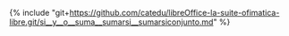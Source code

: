 {% include "git+https://github.com/catedu/libreOffice-la-suite-ofimatica-libre.git/si__y__o__suma__sumarsi__sumarsiconjunto.md" %}